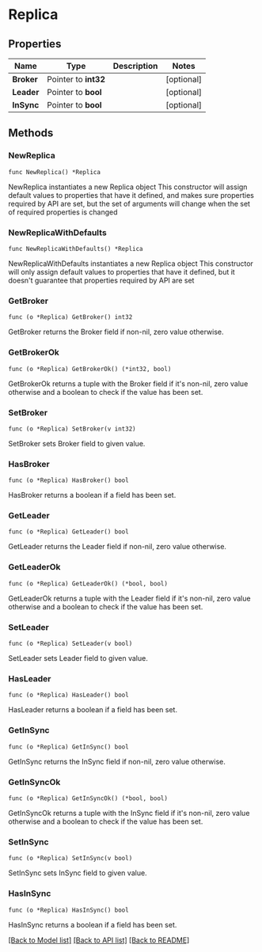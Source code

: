 # Replica

## Properties

Name | Type | Description | Notes
------------ | ------------- | ------------- | -------------
**Broker** | Pointer to **int32** |  | [optional] 
**Leader** | Pointer to **bool** |  | [optional] 
**InSync** | Pointer to **bool** |  | [optional] 

## Methods

### NewReplica

`func NewReplica() *Replica`

NewReplica instantiates a new Replica object
This constructor will assign default values to properties that have it defined,
and makes sure properties required by API are set, but the set of arguments
will change when the set of required properties is changed

### NewReplicaWithDefaults

`func NewReplicaWithDefaults() *Replica`

NewReplicaWithDefaults instantiates a new Replica object
This constructor will only assign default values to properties that have it defined,
but it doesn't guarantee that properties required by API are set

### GetBroker

`func (o *Replica) GetBroker() int32`

GetBroker returns the Broker field if non-nil, zero value otherwise.

### GetBrokerOk

`func (o *Replica) GetBrokerOk() (*int32, bool)`

GetBrokerOk returns a tuple with the Broker field if it's non-nil, zero value otherwise
and a boolean to check if the value has been set.

### SetBroker

`func (o *Replica) SetBroker(v int32)`

SetBroker sets Broker field to given value.

### HasBroker

`func (o *Replica) HasBroker() bool`

HasBroker returns a boolean if a field has been set.

### GetLeader

`func (o *Replica) GetLeader() bool`

GetLeader returns the Leader field if non-nil, zero value otherwise.

### GetLeaderOk

`func (o *Replica) GetLeaderOk() (*bool, bool)`

GetLeaderOk returns a tuple with the Leader field if it's non-nil, zero value otherwise
and a boolean to check if the value has been set.

### SetLeader

`func (o *Replica) SetLeader(v bool)`

SetLeader sets Leader field to given value.

### HasLeader

`func (o *Replica) HasLeader() bool`

HasLeader returns a boolean if a field has been set.

### GetInSync

`func (o *Replica) GetInSync() bool`

GetInSync returns the InSync field if non-nil, zero value otherwise.

### GetInSyncOk

`func (o *Replica) GetInSyncOk() (*bool, bool)`

GetInSyncOk returns a tuple with the InSync field if it's non-nil, zero value otherwise
and a boolean to check if the value has been set.

### SetInSync

`func (o *Replica) SetInSync(v bool)`

SetInSync sets InSync field to given value.

### HasInSync

`func (o *Replica) HasInSync() bool`

HasInSync returns a boolean if a field has been set.


[[Back to Model list]](../README.md#documentation-for-models) [[Back to API list]](../README.md#documentation-for-api-endpoints) [[Back to README]](../README.md)


